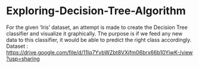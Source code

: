 # Exploring-Decision-Tree-Algorithm
For the given ‘Iris’ dataset, an attempt is made to create the Decision Tree classifier and visualize it graphically. 
The purpose is if we feed any new data to this classifier, it would be able to predict the right class accordingly.
Dataset : 
https://drive.google.com/file/d/11Iq7YvbWZbt8VXjfm06brx66b10YiwK-/view?usp=sharing

